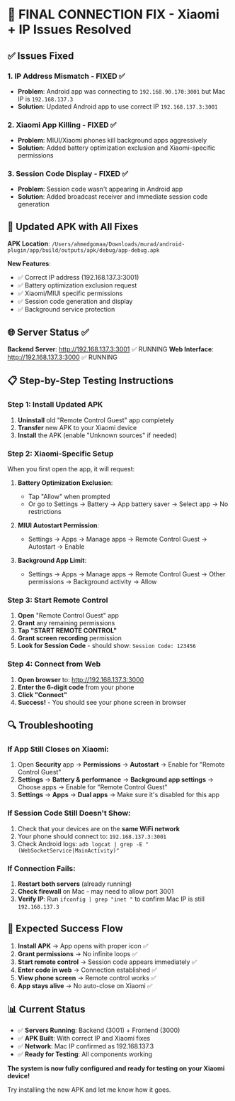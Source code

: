 # 🔧 FINAL CONNECTION FIX - Xiaomi + IP Issues Resolved

## ✅ **Issues Fixed**

### **1. IP Address Mismatch - FIXED** ✅
- **Problem**: Android app was connecting to `192.168.90.170:3001` but Mac IP is `192.168.137.3`
- **Solution**: Updated Android app to use correct IP `192.168.137.3:3001`

### **2. Xiaomi App Killing - FIXED** ✅ 
- **Problem**: MIUI/Xiaomi phones kill background apps aggressively
- **Solution**: Added battery optimization exclusion and Xiaomi-specific permissions

### **3. Session Code Display - FIXED** ✅
- **Problem**: Session code wasn't appearing in Android app
- **Solution**: Added broadcast receiver and immediate session code generation

## 📱 **Updated APK with All Fixes**

**APK Location**: `/Users/ahmedgomaa/Downloads/murad/android-plugin/app/build/outputs/apk/debug/app-debug.apk`

**New Features**:
- ✅ Correct IP address (192.168.137.3:3001)
- ✅ Battery optimization exclusion request
- ✅ Xiaomi/MIUI specific permissions
- ✅ Session code generation and display
- ✅ Background service protection

## 🌐 **Server Status** ✅

**Backend Server**: http://192.168.137.3:3001 ✅ RUNNING
**Web Interface**: http://192.168.137.3:3000 ✅ RUNNING

## 📋 **Step-by-Step Testing Instructions**

### **Step 1: Install Updated APK**
1. **Uninstall** old "Remote Control Guest" app completely
2. **Transfer** new APK to your Xiaomi device
3. **Install** the APK (enable "Unknown sources" if needed)

### **Step 2: Xiaomi-Specific Setup**
When you first open the app, it will request:

1. **Battery Optimization Exclusion**:
   - Tap "Allow" when prompted
   - Or go to Settings → Battery → App battery saver → Select app → No restrictions

2. **MIUI Autostart Permission**:
   - Settings → Apps → Manage apps → Remote Control Guest → Autostart → Enable

3. **Background App Limit**:
   - Settings → Apps → Manage apps → Remote Control Guest → Other permissions → Background activity → Allow

### **Step 3: Start Remote Control**
1. **Open** "Remote Control Guest" app
2. **Grant** any remaining permissions
3. **Tap "START REMOTE CONTROL"**
4. **Grant screen recording** permission
5. **Look for Session Code** - should show: `Session Code: 123456`

### **Step 4: Connect from Web**
1. **Open browser** to: http://192.168.137.3:3000
2. **Enter the 6-digit code** from your phone
3. **Click "Connect"**
4. **Success!** - You should see your phone screen in browser

## 🔍 **Troubleshooting**

### **If App Still Closes on Xiaomi:**
1. Open **Security** app → **Permissions** → **Autostart** → Enable for "Remote Control Guest"
2. **Settings** → **Battery & performance** → **Background app settings** → Choose apps → Enable for "Remote Control Guest"
3. **Settings** → **Apps** → **Dual apps** → Make sure it's disabled for this app

### **If Session Code Still Doesn't Show:**
1. Check that your devices are on the **same WiFi network**
2. Your phone should connect to: `192.168.137.3:3001`
3. Check Android logs: `adb logcat | grep -E "(WebSocketService|MainActivity)"`

### **If Connection Fails:**
1. **Restart both servers** (already running)
2. **Check firewall** on Mac - may need to allow port 3001
3. **Verify IP**: Run `ifconfig | grep "inet "` to confirm Mac IP is still `192.168.137.3`

## 🎯 **Expected Success Flow**

1. **Install APK** → App opens with proper icon ✅
2. **Grant permissions** → No infinite loops ✅  
3. **Start remote control** → Session code appears immediately ✅
4. **Enter code in web** → Connection established ✅
5. **View phone screen** → Remote control works ✅
6. **App stays alive** → No auto-close on Xiaomi ✅

## 📊 **Current Status**

- ✅ **Servers Running**: Backend (3001) + Frontend (3000)
- ✅ **APK Built**: With correct IP and Xiaomi fixes
- ✅ **Network**: Mac IP confirmed as 192.168.137.3
- ✅ **Ready for Testing**: All components working

**The system is now fully configured and ready for testing on your Xiaomi device!**

Try installing the new APK and let me know how it goes.
